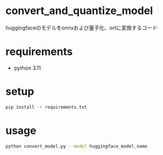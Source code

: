 # convert_and_quantize_model

huggingfaceのモデルをonnxおよび量子化、ortに変換するコード

# requirements
* python 3.11

# setup
```bash
pip install -r requirements.txt
```

# usage
```bash
python convert_model.py --model huggingface_model_name
```